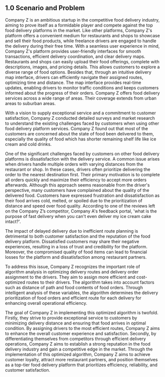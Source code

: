 ## 1.0 Scenario and Problem

Company Z is an ambitious startup in the competitive food delivery industry, aiming to prove itself as a formidable player and compete against the top food delivery platforms in the market. Like other platforms, Company Z's platform offers a convenient medium for restaurants and shops to showcase and sell their food products, while freelance drivers are engaged to handle the delivery during their free time. With a seamless user experience in mind, Company Z's platform provides user-friendly interfaces for smooth transactions, efficient delivery coordination, and clear delivery maps. Restaurants and shops can easily upload their food offerings, complete with descriptions, images, and pricing details. This allows customers to explore a diverse range of food options. Besides that, through an intuitive delivery map interface, drivers can efficiently navigate their assigned routes, optimizing time and distance. The map interface provides real-time updates, enabling drivers to monitor traffic conditions and keeps customers informed about the progress of their orders. Company Z offers food delivery services across a wide range of areas. Their coverage extends from urban areas to suburban areas. 

With a vision to supply exceptional service and a commitment to customer satisfaction, Company Z conducted detailed surveys and market research to understand the existing challenges faced by customers when using other food delivery platform services. Company Z found out that most of the customers are concerned about the state of food been delivered to them, especially the quality of food which has shorter remaining shelf life like ice cream and cold drinks. 
  
One of the significant challenges faced by customers on other food delivery platforms is dissatisfaction with the delivery service. A common issue arises when drivers handle multiple orders with varying distances from the restaurant or shop. In these cases, drivers often prioritize delivering the order to the nearest destination first. Their primary motivation is to complete all orders quickly and maximize their efficiency to accept more orders afterwards. Although this approach seems reasonable from the driver's perspective, many customers have complained about the quality of the delivered food. Customers have expressed frustration and dissatisfaction as their food arrives cold, melted, or spoiled due to the prioritization of distance and speed over food quality. According to one of the reviews left on the Company Z’s competitor, Company A's feedback portal, 'what is the purpose of fast delivery when you can't even deliver my ice cream cake intact?'. 

The impact of delayed delivery due to inefficient route planning is detrimental to both customer satisfaction and the reputation of the food delivery platform. Dissatisfied customers may share their negative experiences, resulting in a loss of trust and credibility for the platform. Moreover, the compromised quality of food items can lead to financial losses for the platform and dissatisfaction among restaurant partners.
 
To address this issue, Company Z recognizes the important role of algorithm analysis in optimizing delivery routes and delivery order assignment to the drivers. They aim to assign more efficient and cost-optimized routes to their drivers. The algorithm takes into account factors such as distance of path and food contents of food orders. Through intelligent analysis of these variables, the algorithm determines the delivery prioritization of food orders and efficient route for each delivery for enhancing overall operational efficiency.
 
The goal of Company Z in implementing this optimized algorithm is twofold. Firstly, they strive to provide exceptional service to customers by minimizing delivery distance and ensuring that food arrives in optimal condition. By assigning drivers to the most efficient routes, Company Z aims to enhance the overall customer experience and satisfaction. Secondly, by differentiating themselves from competitors through efficient delivery operations, Company Z aims to establish a strong reputation in the food delivery industry and gain a competitive edge in the market. Through the implementation of this optimized algorithm, Company Z aims to achieve customer loyalty, attract more restaurant partners, and position themselves as a top-tier food delivery platform that prioritizes efficiency, reliability, and customer satisfaction.
